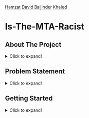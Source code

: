 [Hamzat](https://cha0stig3r.github.io/)  [David]()  [Baljinder](https://www.baljinderhothi.hithub.io) [Khaled](https://www.linkedin.com/in/khaled-ahmed1/)

# Is-The-MTA-Racist

## About The Project
<details>
  <summary>Click to expand!</summary>
  
  <!-- Add your information about the project here -->
  Placeholder text for About The Project.
</details>

## Problem Statement
<details>
  <summary>Click to expand!</summary>
  
  <!-- Add your problem statement here -->
  Placeholder text for Problem Statement.
</details>

## Getting Started
<details>
  <summary>Click to expand!</summary>

  ### Prerequisites

  - Python 3.9.10+
  - Git

  ### Clone the Repository

  Clone this repository to your local machine using the following command:

  ```sh
  git clone https://github.com/ByteFource/Is-The-MTA-Racist.git
  cd Is-The-MTA-Racist

```sh
git clone https://github.com/ByteFource/Is-The-MTA-Racist.git
cd Is-The-MTA-Racist
```

## Set Up Virtual Environment

1. **Navigate to the repository directory:**

   ```sh
   cd your-repo
   ```

2. **Create a virtual environment:**

   - On Windows:

     ```sh
     py -m venv env
     ```

   - On macOS and Linux:

     ```sh
     python3 -m venv env
     ```

3. **Activate the virtual environment:**

   - On Windows:

     ```sh
     env\Scripts\activate
     ```

   - On macOS and Linux:

     ```sh
     source env/bin/activate
     ```

## Install Dependencies

While the virtual environment is active, install the project dependencies using pip:

```sh
pip install -r requirements.txt
```

## Run the Flask App

With the virtual environment still active, you can start the Flask app:

```sh
flask run
```

or

```sh
flask run --debug
```

for debug mode.

The app will be accessible at [http://127.0.0.1:5000/](http://127.0.0.1:5000/).

**Note: remember to activate the virtual environment every time you want to run the app, qnd freeze the requirements if you add any new ones:**
<details>
```sh
pip freeze > requirements.txt
```
## Key Features
<details>
  <summary>Click to expand!</summary>
  
  <!-- Add your key features here -->
  Placeholder text for Key Features.
</details>

## Built With
<details>
  <summary>Click to expand!</summary>
  
  <!-- List technologies used in the project here -->
  Placeholder text for Built With.
</details>

## Usage
<details>
  <summary>Click to expand!</summary>
  
  <!-- Add usage instructions here -->
  Placeholder text for Usage.
</details>

## Demo
<details>
  <summary>Click to expand!</summary>
  
  <!-- Add link or description of the demo here -->
  Placeholder text for Demo.
</details>

## Reports
<details>
  <summary>Click to expand!</summary>
  
  <!-- Add any report links or descriptions here -->
  Placeholder text for Reports.
</details>

## Contributing
<details>
  <summary>Click to expand!</summary>
  
  <!-- Add contributing guidelines here -->
  Placeholder text for Contributing.
</details>

## License
<details>
  <summary>Click to expand!</summary>
  
  <!-- Add license information here -->
  Placeholder text for License.
</details>

## Contact
<details>
  <summary>Click to expand!</summary>
  
  <!-- Add contact information here -->
  Placeholder text for Contact.
</details>
